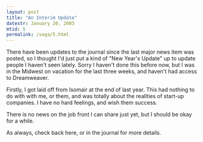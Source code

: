 ```yaml
---
layout: post
title: "An Interim Update"
datestr: January 20, 2003
mtid: 5
permalink: /saga/5.html
---
```


There have been updates to the journal since the last major
news item was posted, so I thought I'd just put a kind of "New Year's
Update" up to update people I haven't seen lately. Sorry I haven't
done this before now, but I was in the Midwest on vacation for the last
three weeks, and haven't had access to Dreamweaver.

Firstly, I got laid off from Isomair at the end of last
year. This had nothing to do with with me, or them, and was totally about
the realities of start-up companies. I have no hard feelings, and wish
them success.

There is no news on the job front I can share just yet,
but I should be okay for a while.

As always, check back here, or in the journal for more details.

